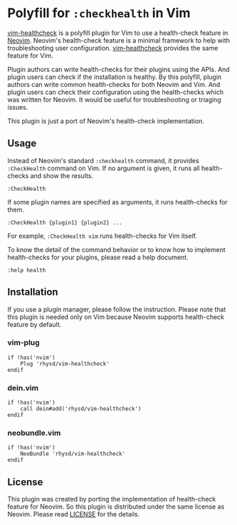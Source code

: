 Polyfill for `:checkhealth` in Vim
==================================

[vim-healthcheck][] is a polyfill plugin for Vim to use a health-check feature in [Neovim][]. Neovim's
health-check feature is a minimal framework to help with troubleshooting user configuration.
[vim-healthcheck][] provides the same feature for Vim.

Plugin authors can write health-checks for their plugins using the APIs. And plugin users can check
if the installation is healthy. By this polyfill, plugin authors can write common health-checks for
both Neovim and Vim. And plugin users can check their configuration using the health-checks which
was written for Neovim. It would be useful for troubleshooting or triaging issues.

This plugin is just a port of Neovim's health-check implementation.

## Usage

Instead of Neovim's standard `:checkhealth` command, it provides `:CheckHealth` command on Vim.
If no argument is given, it runs all health-checks and show the results.

```
:CheckHealth
```

If some plugin names are specified as arguments, it runs health-checks for them.

```
:CheckHealth {plugin1} {plugin2} ...
```

For example, `:CheckHealth vim` runs health-checks for Vim itself.

To know the detail of the command behavior or to know how to implement health-checks for your plugins,
please read a help document.

```
:help health
```

## Installation

If you use a plugin manager, please follow the instruction. Please note that this plugin is needed
only on Vim because Neovim supports health-check feature by default.

### vim-plug

```vim
if !has('nvim')
    Plug 'rhysd/vim-healthcheck'
endif
```

### dein.vim

```vim
if !has('nvim')
    call dein#add('rhysd/vim-healthcheck')
endif
```

### neobundle.vim

```vim
if !has('nvim')
    NeoBundle 'rhysd/vim-healthcheck'
endif
```

## License

This plugin was created by porting the implementation of health-check feature for Neovim. So this
plugin is distributed under the same license as Neovim. Please read [LICENSE](LICENSE) for the
details.

[vim-healthcheck]: https://github.com/rhysd/vim-healthcheck
[Neovim]: https://github.com/neovim/neovim
